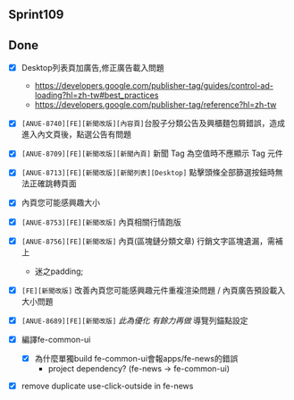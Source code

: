 ## Sprint109

## Done
* [x] Desktop列表頁加廣告,修正廣告載入問題
	* https://developers.google.com/publisher-tag/guides/control-ad-loading?hl=zh-tw#best_practices
	* https://developers.google.com/publisher-tag/reference?hl=zh-tw
* [x] `[ANUE-8740][FE][新聞改版][內容頁]`台股子分類公告及興櫃麵包屑錯誤，造成進入內文頁後，點選公告有問題
* [x] `[ANUE-8709][FE][新聞改版][新聞內頁]` 新聞 Tag 為空值時不應顯示 Tag 元件
* [x] `[ANUE-8713][FE][新聞改版][新聞列表][Desktop]` 點擊頭條全部篩選按鈕時無法正確跳轉頁面
* [x] 內頁您可能感興趣大小
* [x] `[ANUE-8753][FE][新聞改版]` 內頁相關行情跑版
* [x] `[ANUE-8756][FE][新聞改版]` 內頁(區塊鏈分類文章) 行銷文字區塊遺漏，需補上
	*  迷之padding;
* [x] `[FE][新聞改版]` 改善內頁您可能感興趣元件重複渲染問題 / 內頁廣告預設載入大小問題 
* [x] `[ANUE-8689][FE][新聞改版]` *此為優化  有餘力再做* 導覽列錨點設定
* [x] 編譯fe-common-ui
	* [x] 為什麼單獨build fe-common-ui會報apps/fe-news的錯誤
		* project dependency? (fe-news -> fe-common-ui)
* [x] remove duplicate use-click-outside in fe-news


